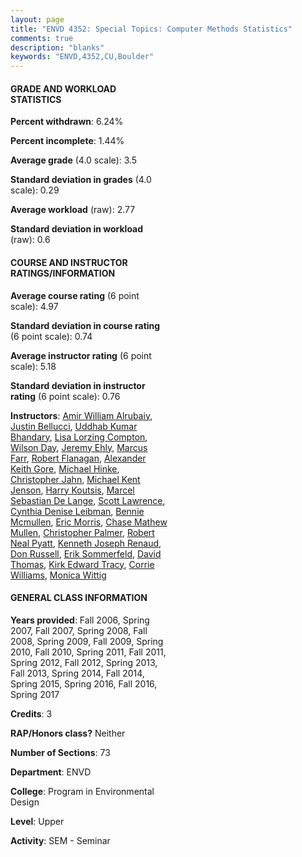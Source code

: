 ```yaml
---
layout: page
title: "ENVD 4352: Special Topics: Computer Methods Statistics"
comments: true
description: "blanks"
keywords: "ENVD,4352,CU,Boulder"
---
```

<head>
<script src="https://ajax.googleapis.com/ajax/libs/jquery/2.1.3/jquery.min.js"></script>
<script src="https://dl.dropboxusercontent.com/s/pc42nxpaw1ea4o9/highcharts.js?dl=0"></script>
<!-- <script src="../assets/js/highcharts.js"></script> -->
<style type="text/css">@font-face {
	font-family: "Bebas Neue";
	src: url(https://www.filehosting.org/file/details/544349/BebasNeue Regular.otf) format("opentype");
	}
	h1.Bebas { 
		font-family: "Bebas Neue", Verdana, Tahoma;
	}
</style>
</head>
<body>
	<div id="container" style="float: right; width: 45%; height: 88%; margin-left: 2.5%; margin-right: 2.5%;"></div>
	<script language="JavaScript">
		$(document).ready(function() {
		var chart = {type: 'column'};
		var title = {text: 'Grade Distribution'};
		var xAxis = {categories: ['A','B','C','D','F'],crosshair: true};
		var yAxis = {min: 0,title: {text: 'Percentage'}};
		var tooltip = {headerFormat: '<center><b><span style="font-size:20px">{point.key}</span></b></center>',
		               pointFormat: '<td style="padding:0"><b>{point.y:.1f}%</b></td>',
		               footerFormat: '</table>',shared: true,useHTML: true};
		var plotOptions = {column: {pointPadding: 0.0,borderWidth: 0}};  
		var credits = {enabled: false};var series= [{name: 'Percent',data: [65.15,28.34,4.15,0.79,1.57,]}];
		var json = {};
		json.chart = chart;
		json.title = title;
		json.tooltip = tooltip;
		json.xAxis = xAxis;
		json.yAxis = yAxis;  
		json.series = series;
		json.plotOptions = plotOptions;  
		json.credits = credits;
		$('#container').highcharts(json);
	});
	</script>
</body>
			   
#### GRADE AND WORKLOAD STATISTICS

**Percent withdrawn**: 6.24%

**Percent incomplete**: 1.44%

**Average grade** (4.0 scale): 3.5

**Standard deviation in grades** (4.0 scale): 0.29

**Average workload** (raw): 2.77

**Standard deviation in workload** (raw): 0.6

#### COURSE AND INSTRUCTOR RATINGS/INFORMATION

**Average course rating** (6 point scale): 4.97

**Standard deviation in course rating** (6 point scale): 0.74

**Average instructor rating** (6 point scale): 5.18

**Standard deviation in instructor rating** (6 point scale): 0.76

**Instructors**: <a href='../../instructors/Amir_William_Alrubaiy'>Amir William Alrubaiy</a>, <a href='../../instructors/Justin_Bellucci'>Justin Bellucci</a>, <a href='../../instructors/Uddhab_Kumar_Bhandary'>Uddhab Kumar Bhandary</a>, <a href='../../instructors/Lisa_Lorzing_Compton'>Lisa Lorzing Compton</a>, <a href='../../instructors/Wilson_Day'>Wilson Day</a>, <a href='../../instructors/Jeremy_Ehly'>Jeremy Ehly</a>, <a href='../../instructors/Marcus_Farr'>Marcus Farr</a>, <a href='../../instructors/Robert_Flanagan'>Robert Flanagan</a>, <a href='../../instructors/Alexander_Keith_Gore'>Alexander Keith Gore</a>, <a href='../../instructors/Michael_Hinke'>Michael Hinke</a>, <a href='../../instructors/Christopher_Jahn'>Christopher Jahn</a>, <a href='../../instructors/Michael_Kent_Jenson'>Michael Kent Jenson</a>, <a href='../../instructors/Harry_Koutsis'>Harry Koutsis</a>, <a href='../../instructors/Marcel_Sebastian_De_Lange'>Marcel Sebastian De Lange</a>, <a href='../../instructors/Scott_Lawrence'>Scott Lawrence</a>, <a href='../../instructors/Cynthia_Denise_Leibman'>Cynthia Denise Leibman</a>, <a href='../../instructors/Bennie_Mcmullen'>Bennie Mcmullen</a>, <a href='../../instructors/Eric_Morris'>Eric Morris</a>, <a href='../../instructors/Chase_Mathew_Mullen'>Chase Mathew Mullen</a>, <a href='../../instructors/Christopher_Palmer'>Christopher Palmer</a>, <a href='../../instructors/Robert_Neal_Pyatt'>Robert Neal Pyatt</a>, <a href='../../instructors/Kenneth_Joseph_Renaud'>Kenneth Joseph Renaud</a>, <a href='../../instructors/Don_Russell'>Don Russell</a>, <a href='../../instructors/Erik_Sommerfeld'>Erik Sommerfeld</a>, <a href='../../instructors/David_Thomas'>David Thomas</a>, <a href='../../instructors/Kirk_Edward_Tracy'>Kirk Edward Tracy</a>, <a href='../../instructors/Corrie_Williams'>Corrie Williams</a>, <a href='../../instructors/Monica_Wittig'>Monica Wittig</a>

#### GENERAL CLASS INFORMATION

**Years provided**: Fall 2006, Spring 2007, Fall 2007, Spring 2008, Fall 2008, Spring 2009, Fall 2009, Spring 2010, Fall 2010, Spring 2011, Fall 2011, Spring 2012, Fall 2012, Spring 2013, Fall 2013, Spring 2014, Fall 2014, Spring 2015, Spring 2016, Fall 2016, Spring 2017

**Credits**: 3

**RAP/Honors class?** Neither

**Number of Sections**: 73

**Department**: ENVD

**College**: Program in Environmental Design

**Level**: Upper

**Activity**: SEM - Seminar
